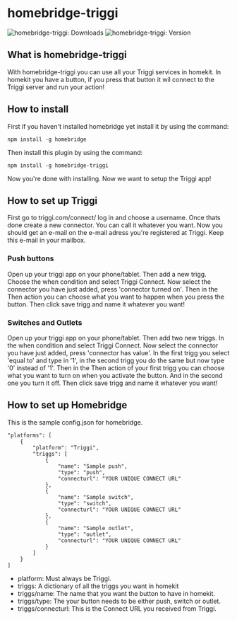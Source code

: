 homebridge-triggi
==============================

![homebridge-triggi: Downloads](https://img.shields.io/npm/dt/homebridge-triggi.svg?style=flat) ![homebridge-triggi: Version](https://img.shields.io/npm/v/homebridge-triggi.svg)

What is homebridge-triggi
------------------------------
With homebridge-triggi you can use all your Triggi services in homekit. In homekit you have a button, if you press that button it wil connect to the Triggi server and run your action!

How to install
------------------------------

First if you haven't installed homebridge yet install it by using the command:

`npm install -g homebridge`

Then install this plugin by using the command:

`npm install -g homebridge-triggi`

Now you're done with installing. Now we want to setup the Triggi app!

How to set up Triggi
------------------------------

First go to triggi.com/connect/ log in and choose a username. Once thats done create a new connector. You can call it whatever you want. Now you should get an e-mail on the e-mail adress you're registered at Triggi. Keep this e-mail in your mailbox.

### Push buttons
Open up your triggi app on your phone/tablet. Then add a new trigg. Choose the when condition and select Triggi Connect. Now select the connector you have just added, press 'connector turned on'. Then in the Then action you can choose what you want to happen when you press the button. Then click save trigg and name it whatever you want!

### Switches and Outlets
Open up your triggi app on your phone/tablet. Then add two new triggs. In the when condition and select Triggi Connect. Now select the connector you have just added, press 'connector has value'. In the first trigg you select 'equal to' and type in '1', in the second trigg you do the same but now type '0' instead of '1'. Then in the Then action of your first trigg you can choose what you want to turn on when you activate the button. And in the second one you turn it off. Then click save trigg and name it whatever you want!

How to set up Homebridge
------------------------------

This is the sample config.json for homebridge.
```
"platforms": [
    {
        "platform": "Triggi",
        "triggs": [
            {
                "name": "Sample push",
                "type": "push",
                "connecturl": "YOUR UNIQUE CONNECT URL"
            },
            {
                "name": "Sample switch",
                "type": "switch",
                "connecturl": "YOUR UNIQUE CONNECT URL"
            },
            {
                "name": "Sample outlet",
                "type": "outlet",
                "connecturl": "YOUR UNIQUE CONNECT URL"
            }
        ]
    }
]
```

* platform: Must always be Triggi.
* triggs: A dictionary of all the triggs you want in homekit
* triggs/name: The name that you want the button to have in homekit.
* triggs/type: The your button needs to be either push, switch or outlet.
* triggs/connecturl: This is the Connect URL you received from Triggi.
